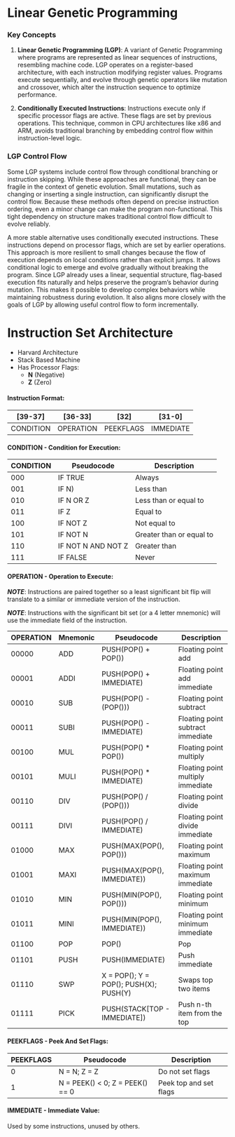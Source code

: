 # Linear Genetic Programming

### Key Concepts

1) **Linear Genetic Programming (LGP)**: A variant of Genetic Programming where programs are represented as linear sequences of instructions, resembling machine code. LGP operates on a register-based architecture, with each instruction modifying register values. Programs execute sequentially, and evolve through genetic operators like mutation and crossover, which alter the instruction sequence to optimize performance.

2) **Conditionally Executed Instructions**: Instructions execute only if specific processor flags are active. These flags are set by previous operations. This technique, common in CPU architectures like x86 and ARM, avoids traditional branching by embedding control flow within instruction-level logic.

### LGP Control Flow

Some LGP systems include control flow through conditional branching or instruction skipping. While these approaches are functional, they can be fragile in the context of genetic evolution. Small mutations, such as changing or inserting a single instruction, can significantly disrupt the control flow. Because these methods often depend on precise instruction ordering, even a minor change can make the program non-functional. This tight dependency on structure makes traditional control flow difficult to evolve reliably.

A more stable alternative uses conditionally executed instructions. These instructions depend on processor flags, which are set by earlier operations. This approach is more resilient to small changes because the flow of execution depends on local conditions rather than explicit jumps. It allows conditional logic to emerge and evolve gradually without breaking the program. Since LGP already uses a linear, sequential structure, flag-based execution fits naturally and helps preserve the program’s behavior during mutation. This makes it possible to develop complex behaviors while maintaining robustness during evolution. It also aligns more closely with the goals of LGP by allowing useful control flow to form incrementally.

# Instruction Set Architecture

- Harvard Architecture
- Stack Based Machine
- Has Processor Flags:
  + **N** (Negative)
  + **Z** (Zero)

#### Instruction Format:

|[39-37]  |[36-33]  |[32]     |[31-0]   |
|---------|---------|---------|---------|
|CONDITION|OPERATION|PEEKFLAGS|IMMEDIATE|

#### CONDITION - Condition for Execution:

|CONDITION|Pseudocode        |Description             |
|---------|------------------|------------------------|
|000      |IF TRUE           |Always                  |
|001      |IF N)             |Less than               |
|010      |IF N OR Z         |Less than or equal to   |
|011      |IF Z              |Equal to                |
|100      |IF NOT Z          |Not equal to            |
|101      |IF NOT N          |Greater than or equal to|
|110      |IF NOT N AND NOT Z|Greater than            |
|111      |IF FALSE          |Never                   |

#### OPERATION - Operation to Execute:

***NOTE***: Instructions are paired together so a least significant bit flip will translate to a similar or immediate version of the instruction.

***NOTE***: Instructions with the significant bit set (or a 4 letter mnemonic) will use the immediate field of the instruction.

|OPERATION|Mnemonic|Pseudocode                            |Description                      |
|---------|--------|--------------------------------------|---------------------------------|
|00000    |ADD     |PUSH(POP() + POP())                   |Floating point add               |
|00001    |ADDI    |PUSH(POP() + IMMEDIATE)               |Floating point add immediate     |
|00010    |SUB     |PUSH(POP() - (POP()))                 |Floating point subtract          |
|00011    |SUBI    |PUSH(POP() - IMMEDIATE)               |Floating point subtract immediate|
|00100    |MUL     |PUSH(POP() * POP())                   |Floating point multiply          |
|00101    |MULI    |PUSH(POP() * IMMEDIATE)               |Floating point multiply immediate|
|00110    |DIV     |PUSH(POP() / (POP()))                 |Floating point divide            |
|00111    |DIVI    |PUSH(POP() / IMMEDIATE)               |Floating point divide immediate  |
|01000    |MAX     |PUSH(MAX(POP(), POP()))               |Floating point maximum           | 
|01001    |MAXI    |PUSH(MAX(POP(), IMMEDIATE))           |Floating point maximum immediate |
|01010    |MIN     |PUSH(MIN(POP(), POP()))               |Floating point minimum           |
|01011    |MINI    |PUSH(MIN(POP(), IMMEDIATE))           |Floating point minimum immediate |
|01100    |POP     |POP()                                 |Pop                              |
|01101    |PUSH    |PUSH(IMMEDIATE)                       |Push immediate                   |
|01110    |SWP     |X = POP(); Y = POP(); PUSH(X); PUSH(Y)|Swaps top two items              |
|01111    |PICK    |PUSH(STACK[TOP - IMMEDIATE])          |Push n-th item from the top      |

#### PEEKFLAGS - Peek And Set Flags:

|PEEKFLAGS|Pseudocode                     |Description           |
|---------|-------------------------------|----------------------|
|0        |N = N; Z = Z                   |Do not set flags      |
|1        |N = PEEK() < 0; Z = PEEK() == 0|Peek top and set flags|

#### IMMEDIATE -  Immediate Value:

Used by some instructions, unused by others.
